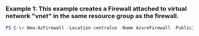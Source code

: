 ### Example 1: This example creates a Firewall attached to virtual network "vnet" in the same resource group as the firewall.
```powershell
PS C:\> New-AzFirewall -Location centralus -Name AzureFirewall -PublicIpAddress $pip -ResourceGroupName $rgName -VirtualNetwork $vnet
```

